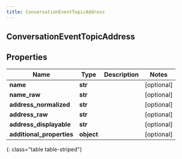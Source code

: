```yaml
---
title: ConversationEventTopicAddress
---
```

## ConversationEventTopicAddress

## Properties

|Name | Type | Description | Notes|
|------------ | ------------- | ------------- | -------------|
| **name** | **str** |  | [optional] |
| **name_raw** | **str** |  | [optional] |
| **address_normalized** | **str** |  | [optional] |
| **address_raw** | **str** |  | [optional] |
| **address_displayable** | **str** |  | [optional] |
| **additional_properties** | **object** |  | [optional] |
{: class="table table-striped"}


